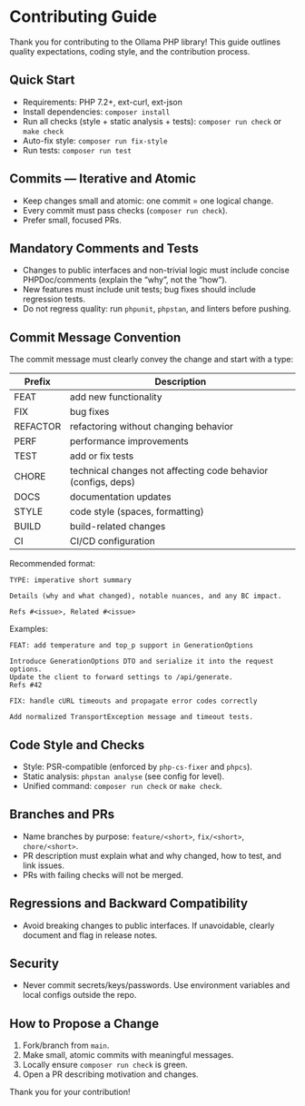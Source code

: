 # Contributing Guide

Thank you for contributing to the Ollama PHP library! This guide outlines quality expectations, coding style, and the contribution process.

## Quick Start
- Requirements: PHP 7.2+, ext-curl, ext-json
- Install dependencies: `composer install`
- Run all checks (style + static analysis + tests): `composer run check` or `make check`
- Auto-fix style: `composer run fix-style`
- Run tests: `composer run test`

## Commits — Iterative and Atomic
- Keep changes small and atomic: one commit = one logical change.
- Every commit must pass checks (`composer run check`).
- Prefer small, focused PRs.

## Mandatory Comments and Tests
- Changes to public interfaces and non-trivial logic must include concise PHPDoc/comments (explain the “why”, not the “how”).
- New features must include unit tests; bug fixes should include regression tests.
- Do not regress quality: run `phpunit`, `phpstan`, and linters before pushing.

## Commit Message Convention
The commit message must clearly convey the change and start with a type:

| Prefix   | Description |
|----------|-------------|
| FEAT     | add new functionality |
| FIX      | bug fixes |
| REFACTOR | refactoring without changing behavior |
| PERF     | performance improvements |
| TEST     | add or fix tests |
| CHORE    | technical changes not affecting code behavior (configs, deps) |
| DOCS     | documentation updates |
| STYLE    | code style (spaces, formatting) |
| BUILD    | build-related changes |
| CI       | CI/CD configuration |

Recommended format:

```
TYPE: imperative short summary

Details (why and what changed), notable nuances, and any BC impact.

Refs #<issue>, Related #<issue>
```

Examples:

```
FEAT: add temperature and top_p support in GenerationOptions

Introduce GenerationOptions DTO and serialize it into the request options.
Update the client to forward settings to /api/generate.
Refs #42
```

```
FIX: handle cURL timeouts and propagate error codes correctly

Add normalized TransportException message and timeout tests.
```

## Code Style and Checks
- Style: PSR-compatible (enforced by `php-cs-fixer` and `phpcs`).
- Static analysis: `phpstan analyse` (see config for level).
- Unified command: `composer run check` or `make check`.

## Branches and PRs
- Name branches by purpose: `feature/<short>`, `fix/<short>`, `chore/<short>`.
- PR description must explain what and why changed, how to test, and link issues.
- PRs with failing checks will not be merged.

## Regressions and Backward Compatibility
- Avoid breaking changes to public interfaces. If unavoidable, clearly document and flag in release notes.

## Security
- Never commit secrets/keys/passwords. Use environment variables and local configs outside the repo.

## How to Propose a Change
1. Fork/branch from `main`.
2. Make small, atomic commits with meaningful messages.
3. Locally ensure `composer run check` is green.
4. Open a PR describing motivation and changes.

Thank you for your contribution!
